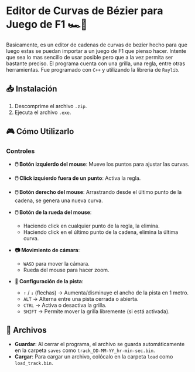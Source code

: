 # Editor de Curvas de Bézier para Juego de F1 🏎️🏁
Basicamente, es un editor de cadenas de curvas de bezier hecho para que luego estas se puedan importar a un juego de F1 que pienso hacer. Intente que sea lo mas sencillo de usar posible pero que a la vez permita ser bastante preciso. El programa cuenta con una grilla, una regla, entre otras herramientas. Fue programado con `C++` y utilizando la libreria de `Raylib`.


## 📥 Instalación
1. Descomprime el archivo `.zip`.
2. Ejecuta el archivo `.exe`.


## 🎮 Cómo Utilizarlo

### **Controles**
- **🖱️ Botón izquierdo del mouse**: Mueve los puntos para ajustar las curvas.
- **🖱️ Click izquierdo fuera de un punto**: Activa la regla.
- **🖱️ Botón derecho del mouse**: Arrastrando desde el último punto de la cadena, se genera una nueva curva.
- **🖱️ Botón de la rueda del mouse**:  
  - Haciendo click en cualquier punto de la regla, la elimina.  
  - Haciendo click en el último punto de la cadena, elimina la última curva.

- **📷 Movimiento de cámara**:
  - `WASD` para mover la cámara.
  - Rueda del mouse para hacer zoom.

- **🚧 Configuración de la pista**:
  - `↑` / `↓` (flechas) → Aumenta/disminuye el ancho de la pista en 1 metro.
  - `ALT` → Alterna entre una pista cerrada o abierta.
  - `CTRL` → Activa o desactiva la grilla.
  - `SHIFT` → Permite mover la grilla libremente (si está activada).


## 📁 Archivos

* **Guardar**: Al cerrar el programa, el archivo se guarda automáticamente en la carpeta `saves` como `track_DD-MM-YY_hr-min-sec.bin`.
* **Cargar**: Para cargar un archivo, colócalo en la carpeta `load` como `load_track.bin`.
